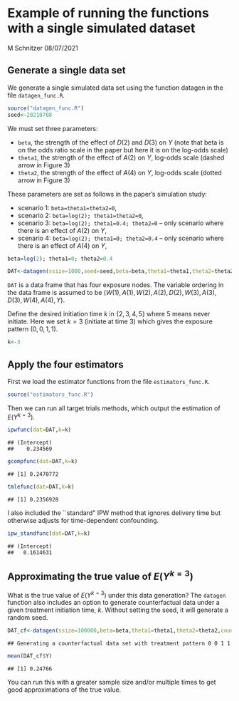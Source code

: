 Example of running the functions with a single simulated dataset
================
M Schnitzer
08/07/2021

## Generate a single data set

We generate a single simulated data set using the function datagen in
the file `datagen_func.R`.

``` r
source("datagen_func.R")
seed<-20210708
```

We must set three parameters:

-   `beta`, the strength of the effect of *D*(2) and *D*(3) on *Y* (note
    that beta is on the odds ratio scale in the paper but here it is on
    the log-odds scale)
-   `theta1`, the strength of the effect of *A*(2) on *Y*, log-odds
    scale (dashed arrow in Figure 3)
-   `theta2`, the strength of the effect of *A*(4) on *Y*, log-odds
    scale (dotted arrow in Figure 3)

These parameters are set as follows in the paper’s simulation study:

-   scenario 1: `beta=theta1=theta2=0`,
-   scenario 2: `beta=log(2); theta1=theta2=0`,
-   scenario 3: `beta=log(2); theta1=0.4; theta2=0` – only scenario
    where there is an effect of *A*(2) on *Y*,
-   scenario 4: `beta=log(2); theta1=0; theta2=0.4` – only scenario
    where there is an effect of *A*(4) on *Y*,

``` r
beta=log(2); theta1=0; theta2=0.4

DAT<-datagen(ssize=1000,seed=seed,beta=beta,theta1=theta1,theta2=theta2)
```

`DAT` is a data frame that has four exposure nodes. The variable
ordering in the data frame is assumed to be
(*W*(1), *A*(1), *W*(2), *A*(2), *D*(2), *W*(3), *A*(3), *D*(3), *W*(4), *A*(4), *Y*).

Define the desired initiation time *k* in {2, 3, 4, 5} where 5 means
never initiate. Here we set *k* = 3 (initiate at time 3) which gives the
exposure pattern (0, 0, 1, 1).

``` r
k<-3
```

## Apply the four estimators

First we load the estimator functions from the file `estimators_func.R`.

``` r
source("estimators_func.R")
```

Then we can run all target trials methods, which output the estimation
of *E*(*Y*<sup>*k* = 3</sup>).

``` r
ipwfunc(dat=DAT,k=k)
```

    ## (Intercept) 
    ##    0.234569

``` r
gcompfunc(dat=DAT,k=k)
```

    ## [1] 0.2470772

``` r
tmlefunc(dat=DAT,k=k)
```

    ## [1] 0.2356928

I also included the \`\`standard" IPW method that ignores delivery time
but otherwise adjusts for time-dependent confounding.

``` r
ipw_standfunc(dat=DAT,k=k)
```

    ## (Intercept) 
    ##   0.1614631

## Approximating the true value of *E*(*Y*<sup>*k* = 3</sup>)

What is the true value of *E*(*Y*<sup>*k* = 3</sup>) under this data
generation? The `datagen` function also includes an option to generate
counterfactual data under a given treatment initiation time, *k*.
Without setting the seed, it will generate a random seed.

``` r
DAT_cf<-datagen(ssize=100000,beta=beta,theta1=theta1,theta2=theta2,counterfactual=T,k=k)
```

    ## Generating a counterfactual data set with treatment pattern 0 0 1 1

``` r
mean(DAT_cf$Y)
```

    ## [1] 0.24766

You can run this with a greater sample size and/or multiple times to get
good approximations of the true value.
